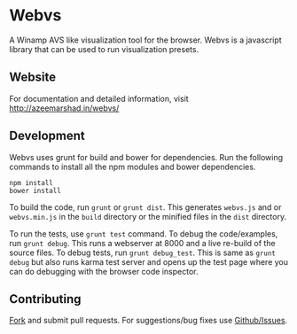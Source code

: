 # Webvs

A Winamp AVS like visualization tool for the browser. Webvs is a
javascript library that can be used to run visualization presets.

## Website

For documentation and detailed information, visit http://azeemarshad.in/webvs/

## Development

Webvs uses grunt for build and bower for dependencies. Run the following commands to install all the npm modules and bower dependencies.

	npm install
    bower install

To build the code, run `grunt` or `grunt dist`. This generates `webvs.js` and or `webvs.min.js`  in the `build` directory or the minified files in the `dist` directory.

To run the tests, use `grunt test` command. To debug the code/examples, run `grunt debug`. This runs a webserver at 8000 and a live re-build of the source files.
To debug tests, run `grunt debug_test`. This is same as `grunt debug` but also runs karma test server and opens up the test page where you can do debugging with 
the browser code inspector.

## Contributing

[Fork](https://github.com/azeem/webvs/fork) and submit pull requests. For suggestions/bug fixes use [Github/Issues](https://github.com/azeem/webvs/issues).